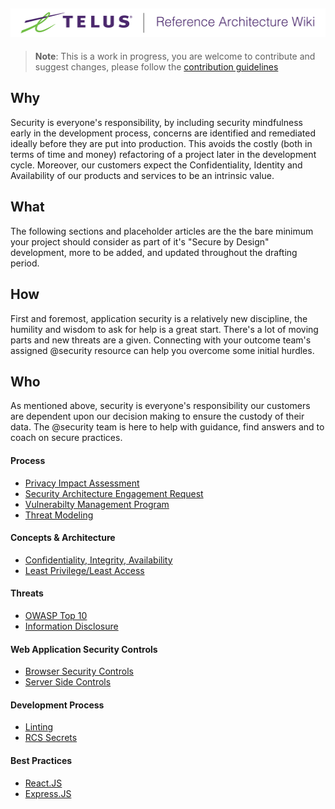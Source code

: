 ![Reference Architecture Wiki Logo](logo.png "Reference Architecture Wiki")
---
> **Note**: This is a work in progress, you are welcome to contribute and suggest changes, please follow the [contribution guidelines](.github/CONTRIBUTING.md)

## Why

Security is everyone's responsibility, by including security mindfulness early
in the development process, concerns are identified and remediated ideally
before they are put into production. This avoids the costly (both in terms of
time and money) refactoring of a project later in the development cycle.
Moreover, our customers expect the Confidentiality, Identity and Availability
of our products and services to be an intrinsic value.

## What

The following sections and placeholder articles are the the bare minimum your project should consider as part of it's "Secure by Design" development, more to be added, and updated throughout the drafting period.

## How
First and foremost, application security is a relatively new discipline, the
humility and wisdom to ask for help is a great start. There's a lot of moving
parts and new threats are a given. Connecting with your outcome team's assigned @security resource can help you overcome some initial hurdles.


## Who
As mentioned above, security is everyone's responsibility our customers are
dependent upon our decision making to ensure the custody of their data. The
@security team is here to help with guidance, find answers  and to coach on secure practices.

#### Process
- [Privacy Impact Assessment](security/pia.md)
- [Security Architecture Engagement Request](security/pia.md)
- [Vulnerabilty Management Program](security/vuln-management.md)
- [Threat Modeling](security/threat-modeling.md)

#### Concepts & Architecture
- [Confidentiality, Integrity, Availability](security/cia.md)
- [Least Privilege/Least Access](security/least-privilege.md)

#### Threats
- [OWASP Top 10](security/owasp-top-ten.md)
- [Information Disclosure](security/info-disclosure.md)

#### Web Application Security Controls
- [Browser Security Controls](security/browser-controls.md)
- [Server Side Controls](security/server-side-controls.md)

#### Development Process
- [Linting](security/linting.md)
- [RCS Secrets](security/rcs-secrets.md)

#### Best Practices
- [React.JS](security/best-practices/react.md)
- [Express.JS](security/best-practices/express.md)
```
